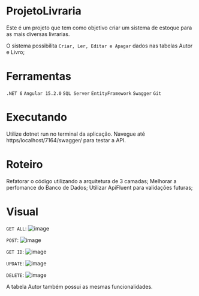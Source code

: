 # ProjetoLivraria

Este é um projeto que tem como objetivo criar um sistema de estoque para as mais diversas livrarias.

O sistema possibilita `Criar, Ler, Editar e Apagar` dados nas tabelas Autor e Livro;

# Ferramentas

`.NET 6` 
`Angular 15.2.0`
`SQL Server`
`EntityFramework`
`Swagger`
`Git`

# Executando

Utilize dotnet run no terminal da aplicação. Navegue até https/localhost/7164/swagger/ para testar a API.

# Roteiro
Refatorar o código utilizando a arquitetura de 3 camadas;
Melhorar a perfomance do Banco de Dados;
Utilizar ApiFluent para validações futuras;


# Visual

`GET ALL`:
![image](https://user-images.githubusercontent.com/102103824/221445357-7dbd683f-f29f-4f89-9e0e-121c815fdb16.png)

`POST`:
![image](https://user-images.githubusercontent.com/102103824/221445528-3f51ac94-f669-46c9-abdd-c260481e49c0.png)

`GET ID`:
![image](https://user-images.githubusercontent.com/102103824/221445674-ff0f5328-2c35-4954-b8ad-0c00466a12b8.png)

`UPDATE`:
![image](https://user-images.githubusercontent.com/102103824/221445808-997f4b9d-830c-4841-8c43-3fa4761156fb.png)

`DELETE`:
![image](https://user-images.githubusercontent.com/102103824/221445865-8728b4b9-3f52-46cc-8e40-bef2a114ba02.png)

A tabela Autor também possui as mesmas funcionalidades.



